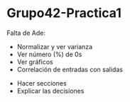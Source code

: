 # Grupo42-Practica1

Falta de Ade:

*   Normalizar y ver varianza
*   Ver número (%) de 0s
*   Ver gráficos
*   Correlación de entradas con salidas
+   Hacer secciones
+   Explicar las decisiones

